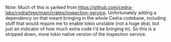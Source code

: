 Note: Much of this is yanked from https://github.com/cedra-labs/cedra/tree/main/crates/inspection-service. Unfortunately adding a dependency on that meant bringing in the whole Cedra codebase, including stuff that would require me to enable tokio unstable (not a huge deal, but just an indicator of how much extra code I'd be bringing in). So this is a stripped down, more tokio native version of the inspection service.
